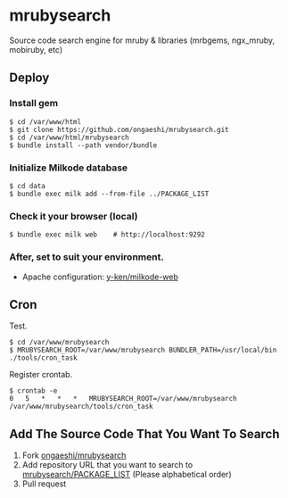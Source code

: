 mrubysearch
===========

Source code search engine for mruby &amp; libraries (mrbgems, ngx_mruby, mobiruby, etc)

## Deploy

### Install gem

```
$ cd /var/www/html
$ git clone https://github.com/ongaeshi/mrubysearch.git
$ cd /var/www/html/mrubysearch
$ bundle install --path vendor/bundle
```

### Initialize Milkode database

```
$ cd data
$ bundle exec milk add --from-file ../PACKAGE_LIST
```

### Check it your browser (local)

```
$ bundle exec milk web    # http://localhost:9292
```

### After, set to suit your environment.

- Apache configuration: [y-ken/milkode-web](https://github.com/y-ken/milkode-web)

## Cron

Test.

```
$ cd /var/www/mrubysearch
$ MRUBYSEARCH_ROOT=/var/www/mrubysearch BUNDLER_PATH=/usr/local/bin ./tools/cron_task
```

Register crontab.

```
$ crontab -e
0	5	*	*	*	MRUBYSEARCH_ROOT=/var/www/mrubysearch /var/www/mrubysearch/tools/cron_task
```

## Add The Source Code That You Want To Search

1. Fork [ongaeshi/mrubysearch](https://github.com/ongaeshi/mrubysearch/tree/master)
2. Add repository URL that you want to search to [mrubysearch/PACKAGE_LIST](https://github.com/ongaeshi/mrubysearch/blob/master/PACKAGE_LIST) (Please alphabetical order)
3. Pull request


